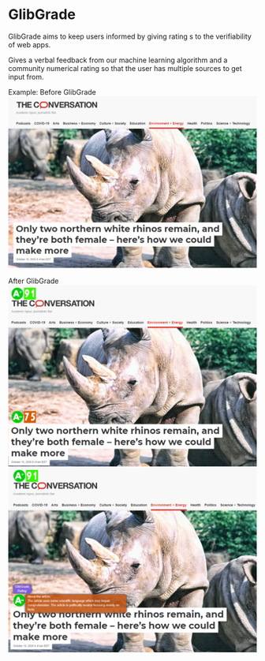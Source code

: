 # GlibGrade
GlibGrade aims to keep users informed by giving rating s to the verifiability of web apps.

Gives a verbal feedback from our machine learning algorithm and a community numerical rating so that the user has multiple sources to get input from.

Example:
Before GlibGrade<br/>
![News article with no additional information](images/noGlibGrade.png?raw=true)


After GlibGrade<br/>
![News article with with additional information](images/withGlibGrade.png?raw=true)<br/>
![Displaying the glibgrade features](images/displayGlibGrade.png?raw=true)
